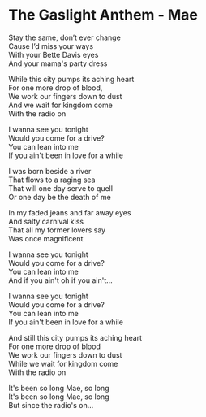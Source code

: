 # The Gaslight Anthem - Mae

Stay the same, don’t ever change\
Cause I’d miss your ways\
With your Bette Davis eyes\
And your mama's party dress

While this city pumps its aching heart\
For one more drop of blood,\
We work our fingers down to dust\
And we wait for kingdom come\
With the radio on

I wanna see you tonight\
Would you come for a drive?\
You can lean into me\
If you ain't been in love for a while

I was born beside a river\
That flows to a raging sea\
That will one day serve to quell\
Or one day be the death of me

In my faded jeans and far away eyes\
And salty carnival kiss\
That all my former lovers say\
Was once magnificent

I wanna see you tonight\
Would you come for a drive?\
You can lean into me\
And if you ain't oh if you ain't...

I wanna see you tonight\
Would you come for a drive?\
You can lean into me\
If you ain't been in love for a while

And still this city pumps its aching heart\
For one more drop of blood\
We work our fingers down to dust\
While we wait for kingdom come\
With the radio on

It's been so long Mae, so long\
It's been so long Mae, so long\
But since the radio's on...